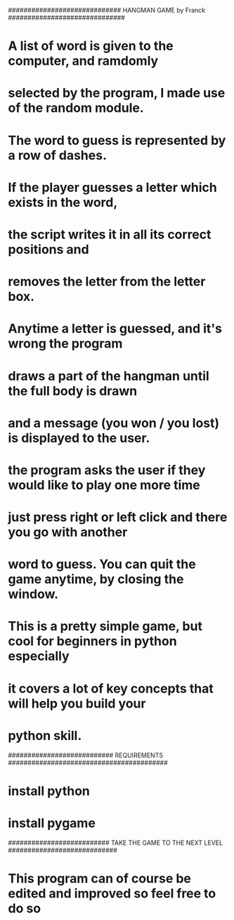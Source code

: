 
############################# HANGMAN GAME by Franck ##############################

# A list of word is given to the computer, and ramdomly
# selected by the program, I made use of the random module.
# The word to guess is represented by a row of dashes. 
# If the player guesses a letter which exists in the word, 
# the script writes it in all its correct positions and
# removes the letter from the letter box.
# Anytime a letter is guessed, and it's wrong the program
# draws a part of the hangman until the full body is drawn
# and a message (you won / you lost) is displayed to the user. 
# the program asks the user if they would like to play one more time
# just press right or left click and there you go with another
# word to guess. You can quit the game anytime, by closing the window.
# This is a pretty simple game, but cool for beginners in python especially
# it covers a lot of key concepts that will help you build your 
# python skill. 

########################### REQUIREMENTS #########################################

# install python 
# install pygame 

########################## TAKE THE GAME TO THE NEXT LEVEL ############################

# This program can of course be edited and improved so feel free to do so
